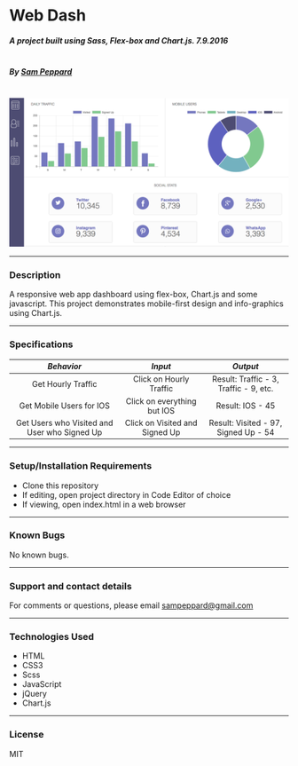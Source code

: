 # **Web Dash**

##### A project built using Sass, Flex-box and Chart.js. 7.9.2016
#
##### By [Sam Peppard](https://github.com/sampeppard)
#
![screenshot of project main page](img/demo-screenshot.jpg)

----
### **Description**

A responsive web app dashboard using flex-box, Chart.js and some javascript.
This project demonstrates mobile-first design and info-graphics using Chart.js.

----
### **Specifications**
| _Behavior_ | _Input_ | _Output_ |
|:---------------------------------------------------------------------:|:---------------------------------------------------------------------------:|:-------------------------------------------------------------------------------------------------------------------:|
| Get Hourly Traffic | Click on Hourly Traffic | Result: Traffic - 3, Traffic - 9, etc. |
| Get Mobile Users for IOS | Click on everything but IOS | Result: IOS - 45 |
| Get Users who Visited and User who Signed Up | Click on Visited and Signed Up | Result: Visited - 97, Signed Up - 54 |
----
### **Setup/Installation Requirements**

* Clone this repository
* If editing, open project directory in Code Editor of choice
* If viewing, open index.html in a web browser

----

### **Known Bugs**

No known bugs.

----
### **Support and contact details**

For comments or questions, please email sampeppard@gmail.com

----
### **Technologies Used**

* HTML
* CSS3
* Scss
* JavaScript
* jQuery
* Chart.js

----
### **License**

MIT
